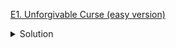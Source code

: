 [E1. Unforgivable Curse (easy version)](https://codeforces.com/contest/1800/problem/E1)

<details><summary>Solution</summary>

![](../../../assets/1800E1.png)

</details>
